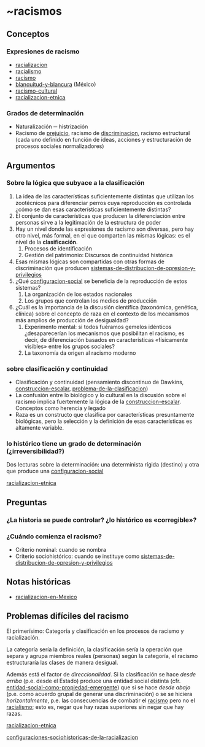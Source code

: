 # ~racismos

## Conceptos

### Expresiones de racismo

* [racializacion](racializacion.md)
* [racialismo](racialismo.md)
* [racismo](racismo.md)
* [blanquitud-y-blancura](blanquitud-y-blancura.md) (México)
* [racismo-cultural](racismo-cultural.md)
* [racializacion-etnica](racializacion-etnica.md)

### Grados de determinación

* Naturalización ─ histrización
* Racismo de [prejuicio](prejuicio.md), racismo de [discriminacion](discriminacion.md), racismo estructural (cada uno definido en función de ideas, acciones y estructuración de procesos sociales normalizadores)

## Argumentos

### Sobre la lógica que subyace a la clasificación

1. La idea de las características suficientemente distintas que utilizan los zootécnicos para diferenciar perros cuya reproducción es controlada ¿cómo se dan esas características suficientemente distintas?
1. El conjunto de características que producen la diferenciación entre personas sirve a la legitimación de la estructura de poder
1. Hay un nivel donde las expresiones de racismo son diversas, pero hay otro nivel, más formal, en el que comparten las mismas lógicas: es el nivel de la **clasificación**.
   1. Procesos de identificación
   1. Gestión del patrimonio: Discursos de continuidad histórica
1. Esas mismas lógicas son compartidas con otras formas de discriminación que producen [sistemas-de-distribucion-de-opresion-y-privilegios](sistemas-de-distribucion-de-opresion-y-privilegios.md)
1. ¿Qué [configuracion-social](configuracion-social.md) se beneficia de la reproducción de estos sistemas?
   1. La organización de los estados nacionales
   1. Los grupos que controlan los medios de producción
1. ¿Cuál es la importancia de la discusión científica (taxonómica, genética, clínica) sobre el concepto de raza en el contexto de los mecanismos más amplios de producción de desigualdad?
   1. Experimento mental: si todos fuéramos gemelos idénticos ¿desaparecerían los mecanismos que posibilitan el racismo, es decir, de diferenciación basados en características «físicamente visibles» entre los grupos sociales?
   1. La taxonomía da origen al racismo moderno

### sobre clasificación y continuidad

* Clasificación y continuidad (pensamiento discontinuo de Dawkins, [construccion-escalar](construccion-escalar.md), [problema-de-la-clasificacion](problema-de-la-clasificacion.md))
* La confusión entre lo biológico y lo cultural en la discusión sobre el racismo implica fuertemente la lógica de la [construccion-escalar](construccion-escalar.md). Conceptos como herencia y legado
* Raza es un constructo que clasifica por características presuntamente biológicas, pero la selección y la definición de esas características es altamente variable.

### lo histórico tiene un grado de determinación (¿irreversibilidad?)

Dos lecturas sobre la determinación: una determinista rígida (destino) y otra que produce una [configuracion-social](configuracion-social.md)

[racializacion-etnica](racializacion-etnica.md)

## Preguntas

### ¿La historia se puede controlar? ¿lo histórico es «corregible»?

### ¿Cuándo comienza el racismo?

* Criterio nominal: cuando se nombra
* Criterio sociohistórico: cuando se instituye como [sistemas-de-distribucion-de-opresion-y-privilegios](sistemas-de-distribucion-de-opresion-y-privilegios.md)

## Notas históricas

* [racializacion-en-Mexico](racializacion-en-Mexico.md)

## Problemas difíciles del racismo

El primerísimo: Categoría y clasificación en los procesos de racismo y racialización.

La categoría sería la definición, la clasificación sería la operación que separa y agrupa miembros reales (personas) según la categoría, el racismo estructuraría las clases de manera desigual.

Además está el factor de *direccionalidad*. Si la clasificación se hace *desde arriba* (p.e. desde el Estado) produce una entidad social distinta (cfr. [entidad-social-como-propiedad-emergente](entidad-social-como-propiedad-emergente.md)) que si se hace *desde abajo* (p.e. como acuerdo grupal de generar una discriminación) o se se hiciera *horizontalmente*, p.e. las consecuencias de combatir el [racismo](racismo.md) pero no el [racialismo](racialismo.md); esto es, negar que hay razas superiores sin negar que hay razas.

[racializacion-etnica](racializacion-etnica.md)

[configuraciones-sociohistoricas-de-la-racializacion](configuraciones-sociohistoricas-de-la-racializacion.md)
